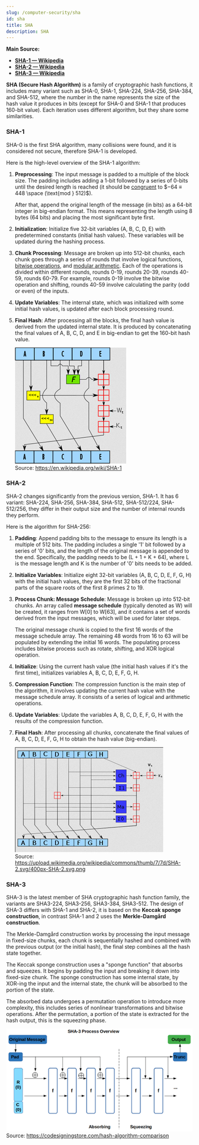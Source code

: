 ```yaml
---
slug: /computer-security/sha
id: sha
title: SHA
description: SHA
---
```


**Main Source:**

- **[SHA-1 — Wikipedia](https://en.wikipedia.org/wiki/SHA-1)**
- **[SHA-2 — Wikipedia](https://en.wikipedia.org/wiki/SHA-2)**
- **[SHA-3 — Wikipedia](https://en.wikipedia.org/wiki/SHA-3)**

**SHA (Secure Hash Algorithm)** is a family of cryptographic hash functions, it includes many variant such as SHA-0, SHA-1, SHA-224, SHA-256, SHA-384, and SHA-512, where the number in the name represents the size of the hash value it produces in bits (except for SHA-0 and SHA-1 that produces 160-bit value). Each iteration uses different algorithm, but they share some similarities.

### SHA-1

SHA-0 is the first SHA algorithm, many collisions were found, and it is considered not secure, therefore SHA-1 is developed.

Here is the high-level overview of the SHA-1 algorithm:

1. **Preprocessing**: The input message is padded to a multiple of the block size. The padding includes adding a 1-bit followed by a series of 0-bits until the desired length is reached (it should be [congruent](/computer-security/math-concepts#congruence) to $−64 ≡ 448 \space (\text{mod } 512)$).

   After that, append the original length of the message (in bits) as a 64-bit integer in big-endian format. This means representing the length using 8 bytes (64 bits) and placing the most significant byte first.

2. **Initialization**: Initialize five 32-bit variables (A, B, C, D, E) with predetermined constants (initial hash values). These variables will be updated during the hashing process.

3. **Chunk Processing**: Message are broken up into 512-bit chunks, each chunk goes through a series of rounds that involve logical functions, [bitwise operations](/computer-and-programming-fundamentals/bitwise-operation), and [modular arithmetic](/computer-security/math-concepts#modular-arithmetic). Each of the operations is divided within different rounds, rounds 0-19, rounds 20-39, rounds 40-59, rounds 60-79. For example, rounds 0-19 involve the bitwise operation and shifting, rounds 40-59 involve calculating the parity (odd or even) of the inputs.

4. **Update Variables**: The internal state, which was initialized with some initial hash values, is updated after each block processing round.

5. **Final Hash**: After processing all the blocks, the final hash value is derived from the updated internal state. It is produced by concatenating the final values of A, B, C, D, and E in big-endian to get the 160-bit hash value.

   ![SHA-1 algorithm](./sha-1.png)  
   Source: https://en.wikipedia.org/wiki/SHA-1

### SHA-2

SHA-2 changes significantly from the previous version, SHA-1. It has 6 variant: SHA-224, SHA-256, SHA-384, SHA-512, SHA-512/224, SHA-512/256, they differ in their output size and the number of internal rounds they perform.

Here is the algorithm for SHA-256:

1. **Padding**: Append padding bits to the message to ensure its length is a multiple of 512 bits. The padding includes a single '1' bit followed by a series of '0' bits, and the length of the original message is appended to the end. Specifically, the padding needs to be (L + 1 + K + 64), where L is the message length and K is the number of '0' bits needs to be added.

2. **Initialize Variables**: Initialize eight 32-bit variables (A, B, C, D, E, F, G, H) with the initial hash values, they are the first 32 bits of the fractional parts of the square roots of the first 8 primes 2 to 19.

3. **Process Chunk: Message Schedule**: Message is broken up into 512-bit chunks. An array called **message schedule** (typically denoted as W) will be created, it ranges from W[0] to W[63], and it contains a set of words derived from the input messages, which will be used for later steps.

   The original message chunk is copied to the first 16 words of the message schedule array. The remaining 48 words from 16 to 63 will be populated by extending the initial 16 words. The populating process includes bitwise process such as rotate, shifting, and XOR logical operation.

4. **Initialize**: Using the current hash value (the initial hash values if it's the first time), initializes variables A, B, C, D, E, F, G, H.

5. **Compression Function**: The compression function is the main step of the algorithm, it involves updating the current hash value with the message schedule array. It consists of a series of logical and arithmetic operations.

6. **Update Variables**: Update the variables A, B, C, D, E, F, G, H with the results of the compression function.

7. **Final Hash**: After processing all chunks, concatenate the final values of A, B, C, D, E, F, G, H to obtain the hash value (big-endian).

   ![SHA-2 algorithm](./sha-2.png)  
   Source: https://upload.wikimedia.org/wikipedia/commons/thumb/7/7d/SHA-2.svg/400px-SHA-2.svg.png

### SHA-3

SHA-3 is the latest member of SHA cryptographic hash function family, the variants are SHA3-224, SHA3-256, SHA3-384, SHA3-512. The design of SHA-3 differs with SHA-1 and SHA-2, it is based on the **Keccak sponge construction**, in contrast SHA-1 and 2 uses the **Merkle-Damgård construction**.

The Merkle-Damgård construction works by processing the input message in fixed-size chunks, each chunk is sequentially hashed and combined with the previous output (or the initial hash), the final step combines all the hash state together.

The Keccak sponge construction uses a "sponge function" that absorbs and squeezes. It begins by padding the input and breaking it down into fixed-size chunk. The sponge construction has some internal state, by XOR-ing the input and the internal state, the chunk will be absorbed to the portion of the state.

The absorbed data undergoes a permutation operation to introduce more complexity, this includes series of nonlinear transformations and bitwise operations. After the permutation, a portion of the state is extracted for the hash output, this is the squeezing phase.

![SHA-3](./sha-3.png)  
Source: https://codesigningstore.com/hash-algorithm-comparison
